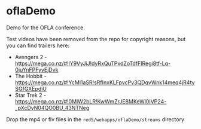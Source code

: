 oflaDemo
=============

Demo for the OFLA conference.

Test videos have been removed from the repo for copyright reasons, but you can find trailers here:

 * Avengers 2 - https://mega.co.nz/#!lY9VyJiJ!dyRxQuTPxdZoTdfFIRegi8tf-Lq-0juYnFPFyvEjDvk
 * The Hobbit - https://mega.co.nz/#!YcMl1aSR!sRfInxKLFpvcPv3QDqvWnk14meq4jR4tySGfGXEpdiU
 * Star Trek 2 - https://mega.co.nz/#!0MlW2bLR!KwWmZrJE8MKeWl0IVP24-_pXcDyN04QO0BU_43NTNeg

 Drop the mp4 or flv files in the ```red5/webapps/oflaDemo/streams``` directory